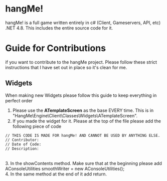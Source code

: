 # hangMe!
hangMe! is a full game written entirely in c# (Client, Gameservers, API, etc) .NET 4.8. This includes the entire source code for it.

# Guide for Contributions
if you want to contribute to the hangMe project. Please follow these strict instructions that I have set out in place so it's clean for me.

## Widgets
When making new Widgets please follow this guide to keep everything in perfect order<br>
1. Please use the **ATemplateScreen** as the base EVERY time. This is in "HangMe\Engine\Client\Classes\Widgets\ATemplateScreen".<br>
2. If you made the widget for it. Please at the top of the file please add the following piece of code<br>
```
// THIS CODE IS MADE FOR hangMe! AND CANNOT BE USED BY ANYTHING ELSE.
// Contributor:
// Date of Code:
// Description:
```
<br>
3. In the showContents method. Make sure that at the beginning please add AConsoleUtilities smoothWriter = new AConsoleUtilities();<br>
4. In the same method at the end of it add return.
